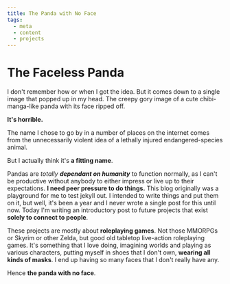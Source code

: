 ```yaml
---
title: The Panda with No Face
tags:
  - meta
  - content
  - projects
---
```

# The Faceless Panda

I don't remember how or when I got the idea. But it comes down to a single image that popped up
in my head. The creepy gory image of a cute chibi-manga-like panda with its face ripped off.

**It's horrible.**

The name I chose to go by in a number of places on the internet comes from the unnecessarily violent
idea of a lethally injured endangered-species animal.

But I actually think it's **a fitting name**.

Pandas are *totally **dependant on humanity*** to function normally,
as I can't be productive without anybody to either impress or
live up to their expectations.
**I need peer pressure to do things.**
This blog originally was a playground for me to test jekyll out.
I intended to write things and put them on it, but well,
it's been a year and I never wrote a single post for this until now.
Today I'm writing an introductory post to future projects that exist
**solely to connect to people**.

These projects are mostly about **roleplaying games**.
Not those MMORPGs or Skyrim or other Zelda, but
good old tabletop live-action roleplaying games.
It's something that I love doing, imagining worlds
and playing as various characters, putting myself in shoes that I don't own,
**wearing all kinds of masks**.
I end up having so many faces that I don't really have any.

Hence **the panda with no face**.

